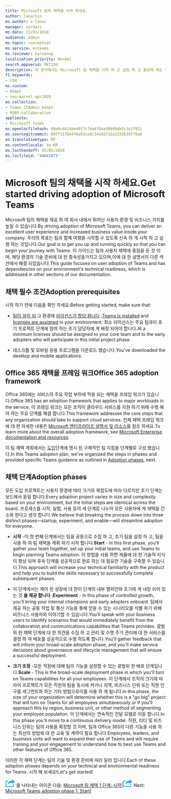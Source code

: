 ```yaml
---
title: Microsoft 팀의 채택을 시작 하세요.
author: lanachin
ms.author: v-lanac
manager: serdars
ms.date: 11/01/2018
audience: Admin
ms.topic: conceptual
ms.service: msteams
ms.reviewer: karuanag
localization_priority: Normal
search.appverid: MET150
description: 이 문서에서는 Microsoft 팀 채택을 시작 하 고 실험 하 고 활성화 하는 방법에 대해 알아봅니다.
f1.keywords:
- CSH
ms.custom:
- Adopt
- seo-marvel-apr2020
ms.collection:
- Teams_ITAdmin_Adopt
- M365-collaboration
appliesto:
- Microsoft Teams
ms.openlocfilehash: 00e0cd424de4917cf4a6f84a36b99dbfc3e2f951
ms.sourcegitcommit: 09ff11f8e4f6a93cedc34a5d732a133163df79a0
ms.translationtype: MT
ms.contentlocale: ko-KR
ms.lasthandoff: 05/05/2020
ms.locfileid: "44041875"
---
```

# <a name="get-started-driving-adoption-of-microsoft-teams"></a><span data-ttu-id="17bd4-103">Microsoft 팀의 채택을 시작 하세요.</span><span class="sxs-lookup"><span data-stu-id="17bd4-103">Get started driving adoption of Microsoft Teams</span></span>

<span data-ttu-id="17bd4-104">Microsoft 팀의 채택을 제공 하 여 회사 내에서 뛰어난 사용자 환경 및 비즈니스 가치를 높일 수 있습니다.</span><span class="sxs-lookup"><span data-stu-id="17bd4-104">By driving adoption of Microsoft Teams, you can deliver an excellent user experience and increased business value inside your company.</span></span> <span data-ttu-id="17bd4-105">우리의 목표는 팀과 함께 여행을 시작할 수 있도록 신속 하 게 시작 하 고 실행 하는 것입니다.</span><span class="sxs-lookup"><span data-stu-id="17bd4-105">Our goal is to get you up and running quickly so that you can begin your journey with Teams.</span></span> <span data-ttu-id="17bd4-106">이 가이드는 팀의 사용자 채택에 중점을 둔 것 이며, 해당 환경의 기술 준비에 대 한 종속성을가지고 있으며,이에 대 한 설명서의 다른 섹션에서 해결 되었습니다.</span><span class="sxs-lookup"><span data-stu-id="17bd4-106">This guide focuses on user adoption of Teams and has dependencies on your environment's technical readiness, which is addressed in other sections of our documentation.</span></span>

## <a name="adoption-prerequisites"></a><span data-ttu-id="17bd4-107">채택 필수 조건</span><span class="sxs-lookup"><span data-stu-id="17bd4-107">Adoption prerequisites</span></span>

<span data-ttu-id="17bd4-108">시작 하기 전에 다음을 확인 하세요.</span><span class="sxs-lookup"><span data-stu-id="17bd4-108">Before getting started, make sure that:</span></span>

- <span data-ttu-id="17bd4-109">[팀이 설치 되](get-clients.md) 고 환경에 [라이선스가 할당 됩니다](https://docs.microsoft.com/office365/servicedescriptions/teams-service-description) .</span><span class="sxs-lookup"><span data-stu-id="17bd4-109">[Teams is installed](get-clients.md) and [licenses are assigned](https://docs.microsoft.com/office365/servicedescriptions/teams-service-description) in your environment.</span></span> <span data-ttu-id="17bd4-110">최소 라이선스는 주요 팀과이 초기 프로젝트 단계에 참여 하는 초기 담당자에 게 배정 되어야 합니다.</span><span class="sxs-lookup"><span data-stu-id="17bd4-110">At a minimum licenses should be assigned to your core team and to the early adopters who will participate in this initial project phase.</span></span>

- <span data-ttu-id="17bd4-111">데스크톱 및 모바일 응용 프로그램을 다운로드 했습니다.</span><span class="sxs-lookup"><span data-stu-id="17bd4-111">You've downloaded the desktop and mobile applications.</span></span> 

## <a name="office-365-adoption-framework"></a><span data-ttu-id="17bd4-112">Office 365 채택을 프레임 워크</span><span class="sxs-lookup"><span data-stu-id="17bd4-112">Office 365 adoption framework</span></span>

<span data-ttu-id="17bd4-113">Office 365에는 서비스의 주요 작업 부하에 적용 되는 채택을 프레임 워크가 있습니다.</span><span class="sxs-lookup"><span data-stu-id="17bd4-113">Office 365 has an adoption framework that applies to major workloads in the service.</span></span> <span data-ttu-id="17bd4-114">이 프레임 워크는 모든 조직이 클라우드 서비스를 지원 하기 위해 수행 해야 하는 주요 단계를 해결 합니다.</span><span class="sxs-lookup"><span data-stu-id="17bd4-114">This framework addresses the core steps that any organization should take to support cloud services.</span></span> <span data-ttu-id="17bd4-115">전체 채택 프레임 워크에 대 한 자세한 내용은 [Microsoft 엔터프라이즈 설명서 및 리소스](https://aka.ms/O365AdoptionHub)를 참조 하세요.</span><span class="sxs-lookup"><span data-stu-id="17bd4-115">To learn more about the overall adoption framework, see [Microsoft Enterprise documentation and resources](https://aka.ms/O365AdoptionHub).</span></span> 

<span data-ttu-id="17bd4-116">이 팀 채택 계획에서는 [도입](#adoption-phases)단계에 명시 된 구체적인 팀 지침을 단계별로 구성 했습니다.</span><span class="sxs-lookup"><span data-stu-id="17bd4-116">In this Teams adoption plan, we've organized the steps in phases and provided specific Teams guidance as outlined in [Adoption phases](#adoption-phases), next.</span></span>

## <a name="adoption-phases"></a><span data-ttu-id="17bd4-117">채택 단계</span><span class="sxs-lookup"><span data-stu-id="17bd4-117">Adoption phases</span></span> 

<span data-ttu-id="17bd4-118">모든 도입 프로젝트는 사용자 환경에 따라 크기와 복잡도에 따라 다르지만 초기 단계는 보드에서 동일 합니다.</span><span class="sxs-lookup"><span data-stu-id="17bd4-118">Every adoption project varies in size and complexity based on your environment, but the initial steps are identical across the board.</span></span> <span data-ttu-id="17bd4-119">프로세스를 시작, 실험, 사용 등의 세 단계로 나누어 모든 사용자에 게 채택을 간소화 한다고 생각 합니다.</span><span class="sxs-lookup"><span data-stu-id="17bd4-119">We believe that breaking the process down into three distinct phases—startup, experiment, and enable—will streamline adoption for everyone.</span></span>  

- <span data-ttu-id="17bd4-120">**시작** -이 첫 번째 단계에서는 팀을 공동으로 수집 하 고, 초기 팀을 설정 하 고, 팀을 사용 하 여 팀 채택을 계획 하기 시작 합니다.</span><span class="sxs-lookup"><span data-stu-id="17bd4-120">**Start** - In this first phase, you'll gather your team together, set up your initial teams, and use Teams to begin planning Teams adoption.</span></span> <span data-ttu-id="17bd4-121">이 방법을 사용 하면 제품에 대 한 기술적 지식이 향상 되며 후속 단계를 성공적으로 완료 하는 데 필요한 기술을 구축할 수 있습니다.</span><span class="sxs-lookup"><span data-stu-id="17bd4-121">This approach will increase your technical familiarity with the product and help you to build the skills necessary to successfully complete subsequent phases.</span></span> 

- <span data-ttu-id="17bd4-122">이 단계에서는 제어 된 성장에 대 한이 단계의 내부 챔피언와 초기에 게 내장 되어 있는 것 **을 제공 합니다** .</span><span class="sxs-lookup"><span data-stu-id="17bd4-122">**Experiment** - In this phase of controlled growth, you'll bring your internal champions and early adopters onboard.</span></span> <span data-ttu-id="17bd4-123">팀에서 제공 하는 공동 작업 및 통신 기능을 통해 얻을 수 있는 시나리오를 식별 하기 위해 비즈니스 사용자와 이야기할 수 있습니다.</span><span class="sxs-lookup"><span data-stu-id="17bd4-123">You'll speak with your business users to identify scenarios that would immediately benefit from the collaboration and communications capabilities that Teams provides.</span></span> <span data-ttu-id="17bd4-124">광범위 한 채택 단계에 대 한 의견을 수집 하 고 관리 및 수명 주기 관리에 대 한 서비스를 결정 하 여 배포를 성공적으로 수행 하도록 합니다.</span><span class="sxs-lookup"><span data-stu-id="17bd4-124">You'll gather feedback that will inform your broad-scale adoption phase, and you'll make service decisions about governance and lifecycle management that will ensure a successful deployment.</span></span>

- <span data-ttu-id="17bd4-125">**크기 조정** -모든 직원에 대해 팀의 기능을 설정할 수 있는 광범위 한 배포 단계입니다.</span><span class="sxs-lookup"><span data-stu-id="17bd4-125">**Scale** - This is the broad-scale deployment phase in which you'll turn on Teams capabilities for all your employees.</span></span> <span data-ttu-id="17bd4-126">이 단계에서 조직의 크기에 따라이 프로젝트가 모든 직원의 팀을 동시에 켜거나 지역, 비즈니스 단위 또는 직원 인구를 세그먼트화 하는 기타 방법으로이를 사용 하 게 됩니다.</span><span class="sxs-lookup"><span data-stu-id="17bd4-126">In this phase, the size of your organization will determine whether this is a "go big" project that will turn on Teams for all employees simultaneously or if you'll approach this by region, business unit, or other method of segmenting your employee population.</span></span> <span data-ttu-id="17bd4-127">이 단계에서는 연속적인 전달 모델로 이동 합니다.</span><span class="sxs-lookup"><span data-stu-id="17bd4-127">In this phase you'll move to a continuous delivery model.</span></span> <span data-ttu-id="17bd4-128">직원, 리더 및 비즈니스 단위는 팀의 사용을 확장할 것 이며, 팀과 Office 365의 다른 기능을 사용 하는 최선의 방법에 대 한 교육 및 계약이 필요 합니다.</span><span class="sxs-lookup"><span data-stu-id="17bd4-128">Employees, leaders, and business units will want to expand their use of Teams and will require training and your engagement to understand how to best use Teams and other features of Office 365.</span></span>   

<span data-ttu-id="17bd4-129">이러한 각 채택 단계는 팀의 기술 및 환경 준비에 따라 달라 집니다.</span><span class="sxs-lookup"><span data-stu-id="17bd4-129">Each of these adoption phases depends on your technical and environmental readiness for Teams.</span></span> <span data-ttu-id="17bd4-130">시작 해 보세요!</span><span class="sxs-lookup"><span data-stu-id="17bd4-130">Let's get started!</span></span>


<span data-ttu-id="17bd4-131">![다음 단계](media/teams-adoption-next-icon.png) 를 나타내는 아이콘 다음: [Microsoft 팀 채택 1 단계: 시작](teams-adoption-phase1.md)|</span><span class="sxs-lookup"><span data-stu-id="17bd4-131">![An icon representing the next step](media/teams-adoption-next-icon.png) Next:        [Microsoft Teams adoption phase 1: Start](teams-adoption-phase1.md)|</span></span>
